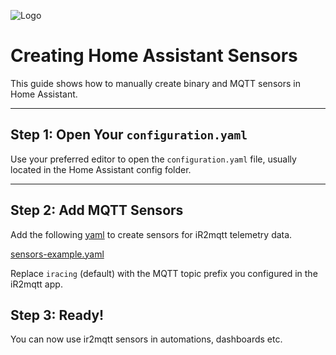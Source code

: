 ![Logo](https://sys1823.pt/ir2mqtt/files/logo.png)

# Creating Home Assistant Sensors

This guide shows how to manually create binary and MQTT sensors in Home Assistant.

---

## Step 1: Open Your `configuration.yaml`

Use your preferred editor to open the `configuration.yaml` file, usually located in the Home Assistant config folder.

---

## Step 2: Add MQTT Sensors

Add the following [yaml](https://github.com/jmlt/ir2mqtt/blob/main/Guides/yaml/sensors-example.yaml) to create sensors for iR2mqtt telemetry data.

[sensors-example.yaml](https://github.com/jmlt/ir2mqtt/blob/main/Guides/yaml/sensors-example.yaml)

Replace `iracing` (default) with the MQTT topic prefix you configured in the iR2mqtt app.


## Step 3: Ready!
You can now use ir2mqtt sensors in automations, dashboards etc.
